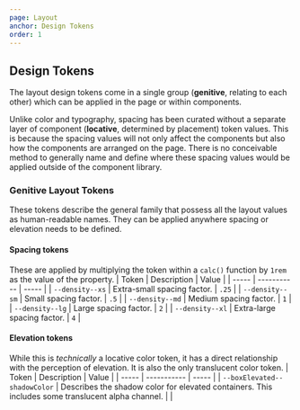 ```yaml
---
page: Layout
anchor: Design Tokens
order: 1
---
```


## Design Tokens

The layout design tokens come in a single group (**genitive**, relating to each other) which can be applied in the page or within components.

Unlike color and typography, spacing has been curated without a separate layer of component (**locative**, determined by placement) token values. This is because the spacing values will not only affect the components but also how the components are arranged on the page. There is no conceivable method to generally name and define where these spacing values would be applied outside of the component library.

### Genitive Layout Tokens
These tokens describe the general family that possess all the layout values as human-readable names. They can be applied anywhere spacing or elevation needs to be defined.

#### Spacing tokens
These are applied by multiplying the token within a `calc()` function by `1rem` as the value of the property.
| Token | Description | Value |
| ----- | ----------- | ----- |
| `--density--xs` | Extra-small spacing factor. | `.25` |
| `--density--sm` | Small spacing factor. | `.5` |
| `--density--md` | Medium spacing factor. | `1` |
| `--density--lg` | Large spacing factor. | `2` |
| `--density--xl` | Extra-large spacing factor. | `4` |

#### Elevation tokens
While this is _technically_ a locative color token, it has a direct relationship with the perception of elevation. It is also the only translucent color token.
| Token | Description | Value |
| ----- | ----------- | ----- |
| `--boxElevated--shadowColor` |  Describes the shadow color for elevated containers. This includes some translucent alpha channel. | <span class="swatch" style="background: var(--boxElevated--shadowColor)" ></span> |

